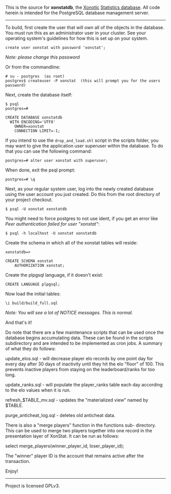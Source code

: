 This is the source for **xonstatdb**, the [Xonotic][xonotic] [Statistics database][xonstat].
All code herein is intended for the PostgreSQL database management server.

----

To build, first create the user that will own all of the objects in the database.
You must run this as an administrator user in your cluster.
See your operating system's guidelines for how this is set up on your system.

    create user xonstat with password 'xonstat';

   *Note: please change this password*

Or from the commandline:

    # su - postgres  (as root)
    postgres$ createuser -P xonstat  (this will prompt you for the users password)

Next, create the database itself:

    $ psql
    postgres=#

    CREATE DATABASE xonstatdb
      WITH ENCODING='UTF8'
        OWNER=xonstat
        CONNECTION LIMIT=-1;

If you intend to use the `drop_and_load.shl` script in the scripts folder, you may want to give
the application user superuser within the database. To do that you can use the following command:

    postgres=# alter user xonstat with superuser;

When done, exit the psql prompt: 

    postgres=# \q

Next, as your regular system user, log into the newly created database
using the user account you just created.
Do this from the root directory of your project checkout.

    $ psql -U xonstat xonstatdb

You might need to force postgres to not use ident, if you get an error
like *Peer authentication failed for user "xonstat"*:

    $ psql -h localhost -U xonstat xonstatdb

Create the schema in which all of the xonstat tables will reside:

    xonstatdb=>
    
    CREATE SCHEMA xonstat
        AUTHORIZATION xonstat;

Create the plpgsql language, if it doesn't exist:

    CREATE LANGUAGE plpgsql;

Now load the initial tables:

    \i build/build_full.sql

   *Note: You will see a lot of NOTICE messages. This is normal.*

And that's it!

Do note that there are a few maintenance scripts that can be used
once the database begins accumulating data. These can be found in 
the scripts subdirectory and are intended to be implemented as cron jobs. 
A summary of what they do follows:

  update\_elos.sql - will decrease player elo records by one point 
                    day for every day after 30 days of inactivity
                    until they hit the elo "floor" of 100. This 
                    prevents inactive players from staying on the 
                    leaderboard/ranks for too long.

  update\_ranks.sql - will populate the player\_ranks table each day
                     according to the elo values when it is run.

  refresh\_$TABLE\_mv.sql - updates the "materialized view" named by $TABLE.

  purge\_anticheat\_log.sql - deletes old anticheat data.

There is also a "merge players" function in the functions sub-
directory. This can be used to merge two players together into one
record in the presentation layer of XonStat. It can be run as follows:

  select merge\_players(winner\_player\_id, loser\_player\_id);

The "winner" player ID is the account that remains active after the
transaction.

Enjoy!

[xonotic]: http://www.xonotic.org/
[xonstat]: http://stats.xonotic.org/

----

Project is licensed GPLv3.
